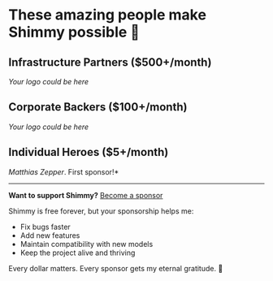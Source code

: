 # These amazing people make Shimmy possible 🙏

## Infrastructure Partners ($500+/month)
*Your logo could be here*

## Corporate Backers ($100+/month)  
*Your logo could be here*

## Individual Heroes ($5+/month)
*Matthias Zepper*. First sponsor!*

---

**Want to support Shimmy?** [Become a sponsor](https://github.com/sponsors/Michael-A-Kuykendall)

Shimmy is free forever, but your sponsorship helps me:
- Fix bugs faster
- Add new features
- Maintain compatibility with new models
- Keep the project alive and thriving

Every dollar matters. Every sponsor gets my eternal gratitude. 🚀
